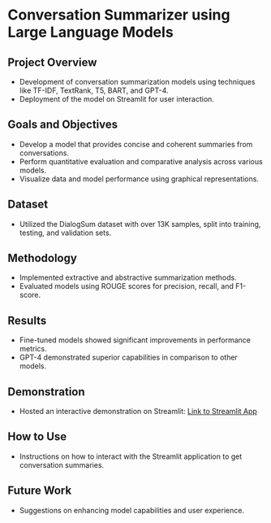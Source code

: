 # Conversation Summarizer using Large Language Models
## Project Overview
- Development of conversation summarization models using techniques like TF-IDF, TextRank, T5, BART, and GPT-4.
- Deployment of the model on Streamlit for user interaction.

## Goals and Objectives
- Develop a model that provides concise and coherent summaries from conversations.
- Perform quantitative evaluation and comparative analysis across various models.
- Visualize data and model performance using graphical representations.

## Dataset
- Utilized the DialogSum dataset with over 13K samples, split into training, testing, and validation sets.

## Methodology
- Implemented extractive and abstractive summarization methods.
- Evaluated models using ROUGE scores for precision, recall, and F1-score.

## Results
- Fine-tuned models showed significant improvements in performance metrics.
- GPT-4 demonstrated superior capabilities in comparison to other models.

## Demonstration
- Hosted an interactive demonstration on Streamlit: [Link to Streamlit App](https://conversation-summarizer.streamlit.app/)

## How to Use
- Instructions on how to interact with the Streamlit application to get conversation summaries.

## Future Work
- Suggestions on enhancing model capabilities and user experience.
